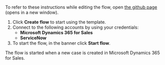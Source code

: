 To refer to these instructions while editing the flow, open [the github page](https://github.com/ot4i/app-connect-templates/tree/main/resources/markdown/Create%20a%20new%20user%20in%20ServiceNow%20when%20a%20new%20case%20is%20created%20in%20Microsoft%20Dynamics_instructions.md) (opens in a new window).

1.	Click **Create flow** to start using the template.
2.	Connect to the following accounts by using your credentials:
    -	**Microsoft Dynamics 365 for Sales** 
    - **ServiceNow**
3.	To start the flow, in the banner click **Start flow**.

The flow is started when a new case is created in Microsoft Dynamics 365 for Sales.

